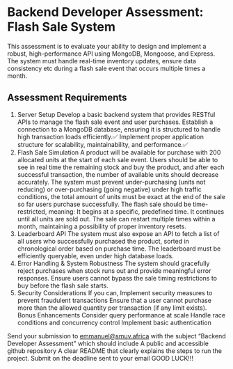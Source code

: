 # Backend Developer Assessment: Flash Sale System

This assessment is to evaluate your ability to design and implement a robust, high-performance API using MongoDB, Mongoose, and Express. The system must handle real-time inventory updates, ensure data consistency etc during a flash sale event that occurs multiple times a month.

## Assessment Requirements

1. Server Setup
   Develop a basic backend system that provides RESTful APIs to manage the flash sale event and user purchases.
   Establish a connection to a MongoDB database, ensuring it is structured to handle high transaction loads efficiently.✅
   Implement proper application structure for scalability, maintainability, and performance.✅
2. Flash Sale Simulation
   A product will be available for purchase with 200 allocated units at the start of each sale event.
   Users should be able to see in real time the remaining stock and buy the product, and after each successful transaction, the number of available units should decrease accurately.
   The system must prevent under-purchasing (units not reducing) or over-purchasing (going negative) under high traffic conditions, the total amount of units must be exact at the end of the sale so far users purchase successfully.
   The flash sale should be time-restricted, meaning:
   It begins at a specific, predefined time.
   It continues until all units are sold out.
   The sale can restart multiple times within a month, maintaining a possibility of proper inventory resets.
3. Leaderboard API
   The system must also expose an API to fetch a list of all users who successfully purchased the product, sorted in chronological order based on purchase time.
   The leaderboard must be efficiently queryable, even under high database loads.
4. Error Handling & System Robustness
   The system should gracefully reject purchases when stock runs out and provide meaningful error responses.
   Ensure users cannot bypass the sale timing restrictions to buy before the flash sale starts.
5. Security Considerations
   If you can, Implement security measures to prevent fraudulent transactions
   Ensure that a user cannot purchase more than the allowed quantity per transaction (if any limit exists).
   Bonus Enhancements
   Consider query performance at scale
   Handle race conditions and concurrency control
   Implement basic authentication

Send your submission to emmanuel@smuv.africa with the subject “Backend Developer Assessment" which should include
A public and accessible github repository
A clear README that clearly explains the steps to run the project.
Submit on the deadline sent to your email
GOOD LUCK!!!

<!-- 
MODELS

PRODUCT: _id, _name, _description, _price, _stock, _is_promo, _promo_quantity, _promo_condition{name:"string", description:"string"}
USER: _id, _name, _email, _password, 
SALES: _id, _product_id, _price, _stock, _is_promo, _quantity, _user_id

 -->